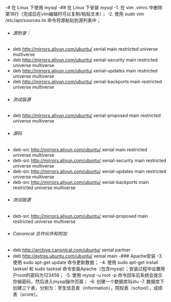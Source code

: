 -# 在 Linux 下使用 mysql
 -## 在 Linux 下安装 mysql
 -1. 在 vim .vimrc 中删除第18行（完成后在vim编辑时可以复制/粘贴文本）；
 -2. 使用 sudo vim /etc/apt/sources.lis 命令将源粘贴到源列表中；
 -   ###### 源附录：
 -   deb http://mirrors.aliyun.com/ubuntu/ xenial main restricted universe multiverse
 -   deb http://mirrors.aliyun.com/ubuntu/ xenial-security main restricted universe multiverse
 -   deb http://mirrors.aliyun.com/ubuntu/ xenial-updates main restricted universe multiverse
 -   deb http://mirrors.aliyun.com/ubuntu/ xenial-backports main restricted universe multiverse
 -   ###### 测试版源
 -   deb http://mirrors.aliyun.com/ubuntu/ xenial-proposed main restricted universe multiverse
 -   ###### 源码
 -   deb-src http://mirrors.aliyun.com/ubuntu/ xenial main restricted universe multiverse
 -   deb-src http://mirrors.aliyun.com/ubuntu/ xenial-security main restricted universe multiverse
 -   deb-src http://mirrors.aliyun.com/ubuntu/ xenial-updates main restricted universe multiverse
 -   deb-src http://mirrors.aliyun.com/ubuntu/ xenial-backports main restricted universe multiverse
 -   ###### 测试版源
 -   deb-src http://mirrors.aliyun.com/ubuntu/ xenial-proposed main restricted universe multiverse
 -   ###### Canonical 合作伙伴和附加
 -   deb http://archive.canonical.com/ubuntu/ xenial partner
 -   deb http://extras.ubuntu.com/ubuntu/ xenial main
 -### Apache安装
 -3. 使用 sudo apt-get update 命令更新数据；
 -4. 使用 sudo apt-get install tasksel 和 sudo tasksel 命令安装Apache（包含mysql）；安装过程中设置用户root的密码为123456；
 -5. 使用 mysql -u root -p 命令回车后系统会提示你输密码，然后进入mysql操作页面；
 -6. 创建一个数据库叫stu
 -7. 数据库下创建三个表，分别为：学生信息表（information），院校表（school），成绩表（score）。
